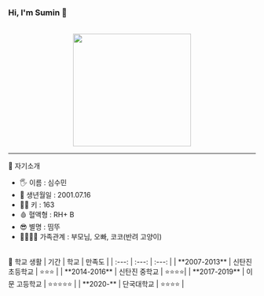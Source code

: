 ### Hi, I'm Sumin 👋 
<br/>
<center><img src = "https://user-images.githubusercontent.com/95115282/165064623-a9069225-5a89-4e27-864a-bf2625e0d1e6.gif" width = "240px" height = "229px"></img></center>

***

 💬 자기소개
- 🖐 이름 : 심수민
- 🎉 생년월일 : 2001.07.16
- 💁‍♀️ 키 : 163
- 🩸 혈액형 : RH+ B
- 😎 별명 : 띰뚜
- 👨‍👩‍👧‍👦 가족관계 : 부모님, 오빠, 코코(반려 고양이)
<br/>
 💬 학교 생활
| 기간 | 학교 | 만족도 |
| :---: | :---: | :---: |
| **2007-2013** | 신탄진 초등학교 | ⭐⭐⭐ |
| **2014-2016** | 신탄진 중학교 | ⭐⭐⭐⭐|
| **2017-2019** | 이문 고등학교 | ⭐⭐⭐⭐⭐ |
| **2020-** | 단국대학교 | ⭐⭐⭐⭐ |
